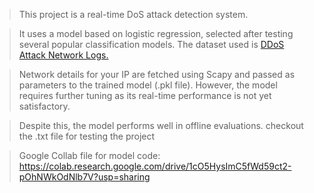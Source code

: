 >This project is a real-time DoS attack detection system.

>It uses a model based on logistic regression, selected after testing several popular classification models. The dataset used is [DDoS Attack Network Logs.](https://www.kaggle.com/datasets/jacobvs/ddos-attack-network-logs)

>Network details for your IP are fetched using Scapy and passed as parameters to the trained model (.pkl file). However, the model requires further tuning as its real-time performance is not yet satisfactory.

>Despite this, the model performs well in offline evaluations.
checkout the .txt file for testing the project

>Google Collab file for model code: https://colab.research.google.com/drive/1cO5HysImC5fWd59ct2-pOhNWkOdNlb7V?usp=sharing
